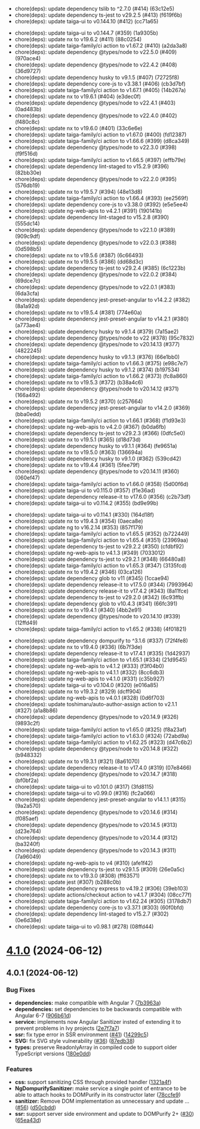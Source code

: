 - chore(deps): update dependency tslib to ^2.7.0 (#414) (63c12e5)
- chore(deps): update dependency ts-jest to v29.2.5 (#413) (f619f6b)
- chore(deps): update taiga-ui to v0.144.10 (#412) (cc71a65)

* chore(deps): update taiga-ui to v0.144.7 (#359) (1a9305b)
* chore(deps): update nx to v19.6.2 (#411) (88c0254)
* chore(deps): update taiga-family/ci action to v1.67.2 (#410) (a2da3a8)
* chore(deps): update dependency @types/node to v22.5.0 (#409) (970ace4)
* chore(deps): update dependency @types/node to v22.4.2 (#408) (36d9727)
* chore(deps): update dependency husky to v9.1.5 (#407) (72725f8)
* chore(deps): update dependency core-js to v3.38.1 (#406) (cb3d7bf)
* chore(deps): update taiga-family/ci action to v1.67.1 (#405) (14b267a)
* chore(deps): update nx to v19.6.1 (#404) (e3dec0f)
* chore(deps): update dependency @types/node to v22.4.1 (#403) (0ad483b)
* chore(deps): update dependency @types/node to v22.4.0 (#402) (f480c8c)
* chore(deps): update nx to v19.6.0 (#401) (33c6e6e)
* chore(deps): update taiga-family/ci action to v1.67.0 (#400) (fd12387)
* chore(deps): update taiga-family/ci action to v1.66.6 (#399) (d8ca349)
* chore(deps): update dependency @types/node to v22.3.0 (#398) (f9f516d)
* chore(deps): update taiga-family/ci action to v1.66.5 (#397) (effb79e)
* chore(deps): update dependency lint-staged to v15.2.9 (#396) (82bb30e)
* chore(deps): update dependency @types/node to v22.2.0 (#395) (576db19)
* chore(deps): update nx to v19.5.7 (#394) (48e13d8)
* chore(deps): update taiga-family/ci action to v1.66.4 (#393) (ee2569f)
* chore(deps): update dependency core-js to v3.38.0 (#392) (e5e5ee4)
* chore(deps): update ng-web-apis to v4.2.1 (#391) (190141b)
* chore(deps): update dependency lint-staged to v15.2.8 (#390) (555dc14)
* chore(deps): update dependency @types/node to v22.1.0 (#389) (909c9df)
* chore(deps): update dependency @types/node to v22.0.3 (#388) (0d598b5)
* chore(deps): update nx to v19.5.6 (#387) (6c66493)
* chore(deps): update nx to v19.5.5 (#386) (dd68d3c)
* chore(deps): update dependency ts-jest to v29.2.4 (#385) (6c1223b)
* chore(deps): update dependency @types/node to v22.0.2 (#384) (69dce7c)
* chore(deps): update dependency @types/node to v22.0.1 (#383) (6da3cfa)
* chore(deps): update dependency jest-preset-angular to v14.2.2 (#382) (8a1a92d)
* chore(deps): update nx to v19.5.4 (#381) (774e60a)
* chore(deps): update dependency jest-preset-angular to v14.2.1 (#380) (a773ae4)
* chore(deps): update dependency husky to v9.1.4 (#379) (7a15ae2)
* chore(deps): update dependency @types/node to v22 (#378) (95c7832)
* chore(deps): update dependency @types/node to v20.14.13 (#377) (4822245)
* chore(deps): update dependency husky to v9.1.3 (#376) (66e1bb0)
* chore(deps): update taiga-family/ci action to v1.66.3 (#375) (e98c7e7)
* chore(deps): update dependency husky to v9.1.2 (#374) (b197534)
* chore(deps): update taiga-family/ci action to v1.66.2 (#373) (fc8a860)
* chore(deps): update nx to v19.5.3 (#372) (b38a4c6)
* chore(deps): update dependency @types/node to v20.14.12 (#371) (166a492)
* chore(deps): update nx to v19.5.2 (#370) (c257664)
* chore(deps): update dependency jest-preset-angular to v14.2.0 (#369) (bba0edd)
* chore(deps): update taiga-family/ci action to v1.66.1 (#368) (f1d93e3)
* chore(deps): update ng-web-apis to v4.2.0 (#367) (b0da6fb)
* chore(deps): update dependency ts-jest to v29.2.3 (#366) (0dfc5e0)
* chore(deps): update nx to v19.5.1 (#365) (d18d73d)
* chore(deps): update dependency husky to v9.1.1 (#364) (fe9651a)
* chore(deps): update nx to v19.5.0 (#363) (136694a)
* chore(deps): update dependency husky to v9.1.0 (#362) (539cd42)
* chore(deps): update nx to v19.4.4 (#361) (5fee79f)
* chore(deps): update dependency @types/node to v20.14.11 (#360) (060ef47)
* chore(deps): update taiga-family/ci action to v1.66.0 (#358) (5d00f6d)
* chore(deps): update taiga-ui to v0.115.0 (#357) (f1e36ad)
* chore(deps): update dependency release-it to v17.6.0 (#356) (c2b73df)
* chore(deps): update taiga-ui to v0.114.2 (#355) (bd9e99b)

- chore(deps): update taiga-ui to v0.114.1 (#330) (164d18f)
- chore(deps): update nx to v19.4.3 (#354) (0aeca8e)
- chore(deps): update ng to v16.2.14 (#353) (857f179)
- chore(deps): update taiga-family/ci action to v1.65.5 (#352) (b722449)
- chore(deps): update taiga-family/ci action to v1.65.4 (#351) (23969aa)
- chore(deps): update dependency ts-jest to v29.2.2 (#350) (cfdbf92)
- chore(deps): update ng-web-apis to v4.1.3 (#349) (7033012)
- chore(deps): update dependency ts-jest to v29.2.1 (#348) (66480a8)
- chore(deps): update taiga-family/ci action to v1.65.3 (#347) (3135fcd)
- chore(deps): update nx to v19.4.2 (#346) (03ca126)
- chore(deps): update dependency glob to v11 (#345) (1ccae94)
- chore(deps): update dependency release-it to v17.5.0 (#344) (7993964)
- chore(deps): update dependency release-it to v17.4.2 (#343) (8a11fce)
- chore(deps): update dependency ts-jest to v29.2.0 (#342) (6c93ffb)
- chore(deps): update dependency glob to v10.4.3 (#341) (66fc391)
- chore(deps): update nx to v19.4.1 (#340) (4bb2e91)
- chore(deps): update dependency @types/node to v20.14.10 (#339) (12ffd49)
- chore(deps): update taiga-family/ci action to v1.65.2 (#338) (4f01821)

* chore(deps): update dependency dompurify to ^3.1.6 (#337) (72f4fe8)
* chore(deps): update nx to v19.4.0 (#336) (6b7f3de)
* chore(deps): update dependency release-it to v17.4.1 (#335) (1d42937)
* chore(deps): update taiga-family/ci action to v1.65.1 (#334) (21d9545)
* chore(deps): update ng-web-apis to v4.1.2 (#333) (f3f04b0)
* chore(deps): update ng-web-apis to v4.1.1 (#332) (8cc6db3)
* chore(deps): update ng-web-apis to v4.1.0 (#331) (c35b927)
* chore(deps): update taiga-ui to v0.104.0 (#320) (e016a85)
* chore(deps): update nx to v19.3.2 (#329) (dcff904)
* chore(deps): update ng-web-apis to v4.0.1 (#328) (0d6f703)
* chore(deps): update toshimaru/auto-author-assign action to v2.1.1 (#327) (a1a8b86)
* chore(deps): update dependency @types/node to v20.14.9 (#326) (9893c2f)
* chore(deps): update taiga-family/ci action to v1.65.0 (#325) (f8a23af)
* chore(deps): update taiga-family/ci action to v1.63.0 (#324) (72abd9a)
* chore(deps): update taiga-family/ci action to v1.62.25 (#323) (d47c6b2)
* chore(deps): update dependency @types/node to v20.14.8 (#322) (b948332)
* chore(deps): update nx to v19.3.1 (#321) (8a61070)
* chore(deps): update dependency release-it to v17.4.0 (#319) (07e8466)
* chore(deps): update dependency @types/node to v20.14.7 (#318) (bf0bf2a)
* chore(deps): update taiga-ui to v0.101.0 (#317) (3fd8115)
* chore(deps): update taiga-ui to v0.99.0 (#316) (fc2a066)
* chore(deps): update dependency jest-preset-angular to v14.1.1 (#315) (9a2a570)
* chore(deps): update dependency @types/node to v20.14.6 (#314) (f085aef)
* chore(deps): update dependency @types/node to v20.14.5 (#313) (d23e764)
* chore(deps): update dependency @types/node to v20.14.4 (#312) (ba3240f)
* chore(deps): update dependency @types/node to v20.14.3 (#311) (7a96049)
* chore(deps): update ng-web-apis to v4 (#310) (afe1f42)
* chore(deps): update dependency ts-jest to v29.1.5 (#309) (26e0a5c)
* chore(deps): update nx to v19.3.0 (#308) (ff63571)
* chore(deps): update jest (#307) (b288c0b)
* chore(deps): update dependency express to v4.19.2 (#306) (39eb103)
* chore(deps): update actions/checkout action to v4.1.7 (#304) (08cc77f)
* chore(deps): update taiga-family/ci action to v1.62.24 (#305) (3178db7)
* chore(deps): update dependency core-js to v3.37.1 (#303) (60f0bfd)
* chore(deps): update dependency lint-staged to v15.2.7 (#302) (0e6d38e)
* chore(deps): update taiga-ui to v0.98.1 (#278) (08ffd44)

# [4.1.0](https://github.com/taiga-family/ng-dompurify/compare/v4.0.1...v4.1.0) (2024-06-12)

## 4.0.1 (2024-06-12)

### Bug Fixes

- **dependencies:** make compatible with Angular 7
  ([7b3963a](https://github.com/taiga-family/ng-dompurify/commit/7b3963ac0157aadd2d6a2f1a43b1f450f9803e2a))
- **dependencies:** set dependencies to be backwards compatible with Angular 6-7
  ([906b61d](https://github.com/taiga-family/ng-dompurify/commit/906b61d61a9ce4f2a8d9ee895af4d646643005b2))
- **service:** implements now Angular Sanitizer insted of extending it to prevent problems in Ivy projects
  ([2e7f7a7](https://github.com/taiga-family/ng-dompurify/commit/2e7f7a779bdddb010eeee9ea9caba8abf748a0b6))
- **ssr:** fix type error in SSR environment ([#41](https://github.com/taiga-family/ng-dompurify/issues/41))
  ([14299c5](https://github.com/taiga-family/ng-dompurify/commit/14299c577ed4c9ea9a17dc1549bf996dbc4a8041))
- **SVG:** fix SVG style vulnerability ([#36](https://github.com/taiga-family/ng-dompurify/issues/36))
  ([87edb38](https://github.com/taiga-family/ng-dompurify/commit/87edb38c77bb37e422767ef6e8e2dffe10a29e6b))
- **types:** preserve ReadonlyArray in compiled code to support older TypeScript versions
  ([180e0dd](https://github.com/taiga-family/ng-dompurify/commit/180e0ddf81810be6fa86b69876dfcddf748a7ede))

### Features

- **css:** support sanitizing CSS through provided handler
  ([1321a4f](https://github.com/taiga-family/ng-dompurify/commit/1321a4fba4beefcb6658b8aac6e4f1b01b4d7df9))
- **NgDompurifySanitizer:** make service a single point of entrance to be able to attach hooks to DOMPurify in its
  constructor later
  ([78ccfe9](https://github.com/taiga-family/ng-dompurify/commit/78ccfe9b6e0b43e11894568ed41bbfbc228343a7))
- **sanitizer:** Remove DOM implementation as unnecessary and update …
  ([#56](https://github.com/taiga-family/ng-dompurify/issues/56))
  ([d50cbdd](https://github.com/taiga-family/ng-dompurify/commit/d50cbdd972598da056d32400a06a1d6cbe692a34))
- **ssr:** support server side environment and update to DOMPurify 2+
  ([#30](https://github.com/taiga-family/ng-dompurify/issues/30))
  ([65ea43d](https://github.com/taiga-family/ng-dompurify/commit/65ea43da03ad325467c76df98d1f4e1d79a4bc8c))
